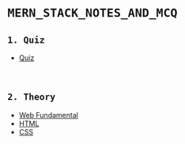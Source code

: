 # `MERN_STACK_NOTES_AND_MCQ`


## `1. Quiz`
- [Quiz](./Quiz "Quiz")

<br>

## `2. Theory`
- [Web Fundamental](./Theory/01.%20Web%20Fundamental "Web Fundamental")
- [HTML](./Theory/02.%20HTML "HTML")
- [CSS](./Theory/03.%20CSS/ "CSS")